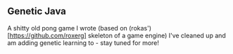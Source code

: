 ## Genetic Java

A shitty old pong game I wrote (based on (rokas')[https://github.com/roxerg] skeleton of a game engine) I've cleaned up and am adding genetic learning to - stay tuned for more!

